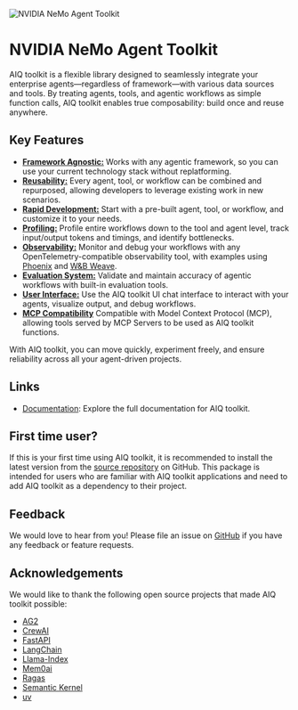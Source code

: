 <!--
SPDX-FileCopyrightText: Copyright (c) 2024-2025, NVIDIA CORPORATION & AFFILIATES. All rights reserved.
SPDX-License-Identifier: Apache-2.0

Licensed under the Apache License, Version 2.0 (the "License");
you may not use this file except in compliance with the License.
You may obtain a copy of the License at

http://www.apache.org/licenses/LICENSE-2.0

Unless required by applicable law or agreed to in writing, software
distributed under the License is distributed on an "AS IS" BASIS,
WITHOUT WARRANTIES OR CONDITIONS OF ANY KIND, either express or implied.
See the License for the specific language governing permissions and
limitations under the License.
-->

![NVIDIA NeMo Agent Toolkit](https://media.githubusercontent.com/media/NVIDIA/NeMo-Agent-Toolkit/refs/heads/main/docs/source/_static/aiqtoolkit_banner.png "NeMo Agent toolkit banner image")

# NVIDIA NeMo Agent Toolkit

AIQ toolkit is a flexible library designed to seamlessly integrate your enterprise agents—regardless of framework—with various data sources and tools. By treating agents, tools, and agentic workflows as simple function calls, AIQ toolkit enables true composability: build once and reuse anywhere.

## Key Features

- [**Framework Agnostic:**](https://docs.nvidia.com/aiqtoolkit/1.2.0/extend/plugins.html) Works with any agentic framework, so you can use your current technology stack without replatforming.
- [**Reusability:**](https://docs.nvidia.com/aiqtoolkit/1.2.0/extend/sharing-components.html) Every agent, tool, or workflow can be combined and repurposed, allowing developers to leverage existing work in new scenarios.
- [**Rapid Development:**](https://docs.nvidia.com/aiqtoolkit/1.2.0/tutorials/index.html) Start with a pre-built agent, tool, or workflow, and customize it to your needs.
- [**Profiling:**](https://docs.nvidia.com/aiqtoolkit/1.2.0/workflows/profiler.html) Profile entire workflows down to the tool and agent level, track input/output tokens and timings, and identify bottlenecks.
- [**Observability:**](https://docs.nvidia.com/aiqtoolkit/1.2.0/workflows/observe/observe-workflow-with-phoenix.html) Monitor and debug your workflows with any OpenTelemetry-compatible observability tool, with examples using [Phoenix](https://docs.nvidia.com/aiqtoolkit/1.2.0/workflows/observe/observe-workflow-with-phoenix.html) and [W&B Weave](https://docs.nvidia.com/aiqtoolkit/1.2.0/workflows/observe/observe-workflow-with-weave.html).
- [**Evaluation System:**](https://docs.nvidia.com/aiqtoolkit/1.2.0/workflows/evaluate.html) Validate and maintain accuracy of agentic workflows with built-in evaluation tools.
- [**User Interface:**](https://docs.nvidia.com/aiqtoolkit/1.2.0/quick-start/launching-ui.html) Use the AIQ toolkit UI chat interface to interact with your agents, visualize output, and debug workflows.
- [**MCP Compatibility**](https://docs.nvidia.com/aiqtoolkit/1.2.0/workflows/mcp/mcp-client.html) Compatible with Model Context Protocol (MCP), allowing tools served by MCP Servers to be used as AIQ toolkit functions.

With AIQ toolkit, you can move quickly, experiment freely, and ensure reliability across all your agent-driven projects.

## Links
 * [Documentation](https://docs.nvidia.com/aiqtoolkit/1.2.0/index.html): Explore the full documentation for AIQ toolkit.

## First time user?
 If this is your first time using AIQ toolkit, it is recommended to install the latest version from the [source repository](https://github.com/NVIDIA/NeMo-Agent-Toolkit?tab=readme-ov-file#quick-start) on GitHub. This package is intended for users who are familiar with AIQ toolkit applications and need to add AIQ toolkit as a dependency to their project.

## Feedback

We would love to hear from you! Please file an issue on [GitHub](https://github.com/NVIDIA/NeMo-Agent-Toolkit/issues) if you have any feedback or feature requests.

## Acknowledgements

We would like to thank the following open source projects that made AIQ toolkit possible:

- [AG2](https://github.com/ag2ai/ag2)
- [CrewAI](https://github.com/crewAIInc/crewAI)
- [FastAPI](https://github.com/tiangolo/fastapi)
- [LangChain](https://github.com/langchain-ai/langchain)
- [Llama-Index](https://github.com/run-llama/llama_index)
- [Mem0ai](https://github.com/mem0ai/mem0)
- [Ragas](https://github.com/explodinggradients/ragas)
- [Semantic Kernel](https://github.com/microsoft/semantic-kernel)
- [uv](https://github.com/astral-sh/uv)
